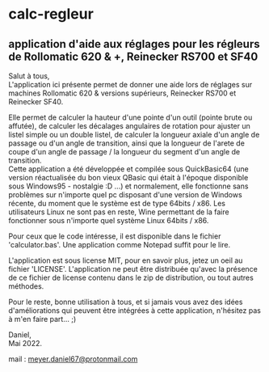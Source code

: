 # calc-regleur
application d'aide aux réglages pour les régleurs de Rollomatic 620 &amp; +, Reinecker RS700 et SF40
-----
Salut à tous,  
L'application ici présente permet de donner une aide lors de réglages sur machines Rollomatic 620 & versions supérieurs, Reinecker RS700 et Reinecker SF40.  

Elle permet de calculer la hauteur d'une pointe d'un outil (pointe brute ou affutée), de calculer les décalages angulaires de rotation pour ajuster un listel simple ou un double listel, de calculer la longueur axiale d'un angle de passage ou d'un angle de transition, ainsi que la longueur de l'arete de coupe d'un angle de passage / la longueur du segment d'un angle de transition.  
Cette application a été développée et compilée sous QuickBasic64 (une version réactualisée du bon vieux QBasic qui était à l'époque disponible sous Windows95  -  nostalgie :D ...) et normalement, elle fonctionne sans problèmes sur n'importe quel pc disposant d'une version de Windows récente, du moment que le système est de type 64bits / x86. Les utilisateurs Linux ne sont pas en reste, Wine permettant de la faire fonctionner sous n'importe quel système Linux 64bits / x86.

Pour ceux que le code intéresse, il est disponible dans le fichier 'calculator.bas'. Une application comme Notepad suffit pour le lire.  

L'application est sous license MIT, pour en savoir plus, jetez un oeil au fichier 'LICENSE'. L'application ne peut être distribuée qu'avec la présence de ce fichier de license contenu dans le zip de distribution, ou tout autres méthodes.

Pour le reste, bonne utilisation à tous, et si jamais vous avez des idées d'améliorations qui peuvent être intégrées à cette application, n'hésitez pas à m'en faire part... ;)  

Daniel,  
Mai 2022.  

mail : meyer.daniel67@protonmail.com

